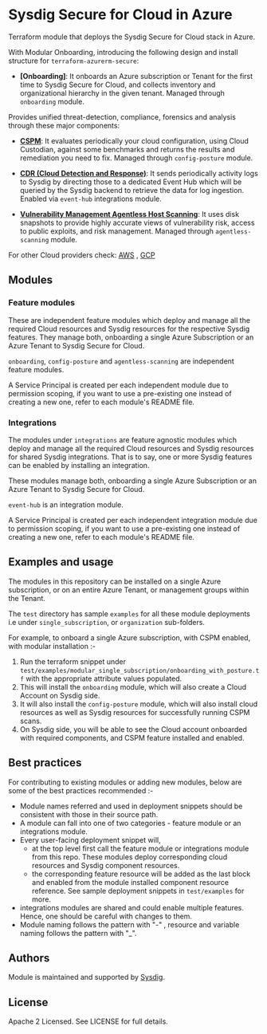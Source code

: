 # Sysdig Secure for Cloud in Azure

Terraform module that deploys the Sysdig Secure for Cloud stack in Azure.

With Modular Onboarding, introducing the following design and install structure for `terraform-azurerm-secure`:

* **[Onboarding]**: It onboards an Azure subscription or Tenant for the first time to Sysdig Secure for Cloud, and collects
inventory and organizational hierarchy in the given tenant. Managed through `onboarding` module. <br/>

Provides unified threat-detection, compliance, forensics and analysis through these major components:

* **[CSPM](https://docs.sysdig.com/en/docs/sysdig-secure/posture/)**: It evaluates periodically your cloud configuration, using Cloud Custodian, against some benchmarks and returns the results and remediation you need to fix. Managed through `config-posture` module. <br/>

* **[CDR (Cloud Detection and Response)](https://docs.sysdig.com/en/docs/sysdig-secure/threats/activity/events-feed/)**: It sends periodically activity logs to Sysdig by directing those to a dedicated Event Hub which will be queried by the Sysdig backend to retrieve the data for log ingestion. Enabled via `event-hub` integrations module. <br/>

* **[Vulnerability Management Agentless Host Scanning](https://docs.sysdig.com/en/docs/sysdig-secure/vulnerabilities/)**: It uses disk snapshots to provide highly accurate views of vulnerability risk, access to public exploits, and risk management.  Managed through `agentless-scanning` module. <br/>

For other Cloud providers check: [AWS](https://github.com/draios/terraform-aws-secure-for-cloud) , [GCP](https://github.com/draios/terraform-google-secure-for-cloud)

## Modules

### Feature modules

These are independent feature modules which deploy and manage all the required Cloud resources and Sysdig resources
for the respective Sysdig features. They manage both, onboarding a single Azure Subscription or an Azure Tenant to Sysdig Secure for Cloud.

`onboarding`, `config-posture` and `agentless-scanning` are independent feature modules.

A Service Principal is created per each independent module due to permission scoping, if you want to use a pre-existing one instead of creating a new one, refer to each module's README file.

### Integrations

The modules under `integrations` are feature agnostic modules which deploy and manage all the required Cloud resources and Sysdig resources
for shared Sysdig integrations. That is to say, one or more Sysdig features can be enabled by installing an integration.

These modules manage both, onboarding a single Azure Subscription or an Azure Tenant to Sysdig Secure for Cloud.

`event-hub` is an integration module.

A Service Principal is created per each independent integration module due to permission scoping, if you want to use a pre-existing one instead of creating a new one, refer to each module's README file.

## Examples and usage

The modules in this repository can be installed on a single Azure subscription, or on an entire Azure Tenant, or management groups within the Tenant.

The `test` directory has sample `examples` for all these module deployments i.e under `single_subscription`,  or `organization` sub-folders.

For example, to onboard a single Azure subscription, with CSPM enabled, with modular installation :-
1. Run the terraform snippet under `test/examples/modular_single_subscription/onboarding_with_posture.tf` with
   the appropriate attribute values populated.
2. This will install the `onboarding` module, which will also create a Cloud Account on Sysdig side.
3. It will also install the `config-posture` module, which will also install cloud resources as well as Sysdig resources
   for successfully running CSPM scans.
4. On Sysdig side, you will be able to see the Cloud account onboarded with required components, and CSPM feature installed and enabled.

## Best practices

For contributing to existing modules or adding new modules, below are some of the best practices recommended :-
* Module names referred and used in deployment snippets should be consistent with those in their source path.
* A module can fall into one of two categories - feature module or an integrations module.
* Every user-facing deployment snippet will,
  - at the top level first call the feature module or integrations module from this repo. These modules deploy corresponding cloud resources and Sysdig component resources.
  - the corresponding feature resource will be added as the last block and enabled from the module installed component resource reference.
  See sample deployment snippets in `test/examples` for more.
* integrations modules are shared and could enable multiple features. Hence, one should be careful with changes to them.
* Module naming follows the pattern with "-" , resource and variable naming follows the pattern with "_".

## Authors

Module is maintained and supported by [Sysdig](https://sysdig.com).

## License

Apache 2 Licensed. See LICENSE for full details.
